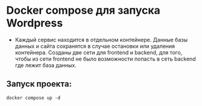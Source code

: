 # Docker compose для запуска Wordpress
* Каждый сервис находится в отдельном контейнере. Данные базы данных и сайта сохранятся в случае остановки или удаления контейнера. Созданы две сети для frontend и backend, для того, чтобы из сети frontend не было возможности попасть в сеть backend где лежит база данных.

## Запуск проекта:
```
docker compose up -d
```
